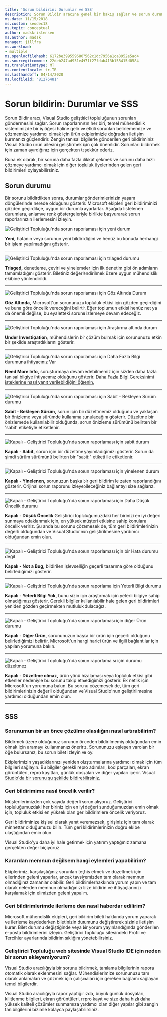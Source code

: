 ```yaml
---
title: 'Sorun bildirin: Durumlar ve SSS'
description: Sorun Bildir aracına genel bir bakış sağlar ve sorun durumları ve tanımları içerir
ms.date: 11/15/2018
ms.custom: seodec18
ms.topic: conceptual
author: madskristensen
ms.author: madsk
manager: jillfra
ms.workload:
- multiple
ms.openlocfilehash: 6172be3995596807562c1dc7956a1ca8952e5ad4
ms.sourcegitcommit: 22deb247ad951e4971f27fdab413b158415d0584
ms.translationtype: MT
ms.contentlocale: tr-TR
ms.lasthandoff: 04/14/2020
ms.locfileid: "81276481"
---
```

# <a name="report-a-problem-states-and-faq"></a>Sorun bildirin: Durumlar ve SSS

Sorun Bildir aracı, Visual Studio geliştirici topluluğunun sorunları göndermesini sağlar. Sorun raporlarınızın her biri, temel mühendislik sistemimizde bir iş öğesi haline gelir ve etkili sorunları belirlememize ve çözmemize yardımcı olmak için ürün ekiplerimizle doğrudan iletişim kurmanızı güçlendirir. Zengin tanısal bilgilerle gönderilen geri bildiriminiz Visual Studio ürün ailesini geliştirmek için çok önemlidir. Sorunları bildirmek için zaman ayırdığınız için gerçekten teşekkür ederiz.

Buna ek olarak, bir soruna daha fazla dikkat çekmek ve sorunu daha hızlı çözmeye yardımcı olmak için diğer topluluk üyelerinden gelen geri bildirimleri oylayabilirsiniz.

## <a name="problem-status"></a>Sorun durumu

Bir sorunu bildirdikten sonra, durumlar gönderimlerinizin yaşam döngülerinde nerede olduğunu gösterir. Microsoft ekipleri geri bildiriminizi gözden geçirdikçe, uygun bir durumla ayarlarlar.  Aşağıda listelenen durumlara, anlamve renk göstergeleriyle birlikte başvurarak sorun raporlarınızın ilerlemesini izleyin.

![Geliştirici Topluluğu'nda sorun raporlaması için yeni durum](../ide/media/ProblemStates/New.jpg)

**Yeni,** hatanın veya sorunun yeni bildirildiğini ve henüz bu konuda herhangi bir işlem yapılmadığını gösterir.

- - -

![Geliştirici Topluluğu'nda sorun raporlaması için triaged durumu](../ide/media/ProblemStates/Triaged.jpg)

**Triaged,** denetleme, çeviri ve yinelemeler için ilk denetim gibi ön adımların tamamladığını gösterir. Biletiniz değerlendirilmek üzere uygun mühendislik ekibine yönlendirildi.

- - -

![Geliştirici Topluluğu'nda sorun raporlaması için Göz Altında Durum](../ide/media/ProblemStates/UnderConsideration.jpg)

**Göz Altında,** Microsoft'un sorununuzu topluluk etkisi için gözden geçirdiğini ve buna göre öncelik vereceğini belirtir. Eğer toplumun etkisi henüz net ya da önemli değilse, bu eyaletteki sorunu izlemeye devam edeceğiz.

- - -

![Geliştirici Topluluğu'nda sorun raporlaması için Araştırma altında durum](../ide/media/ProblemStates/UnderInvestigation.jpg)

**Under Investigation,** mühendislerin bir çözüm bulmak için sorununuzu etkin bir şekilde araştırdıklarını gösterir.

- - -

![Geliştirici Topluluğu'nda sorun raporlaması için Daha Fazla Bilgi durumuna ihtiyacınız Var](../ide/media/ProblemStates/NeedMoreInfo.jpg)

**Need More Info,** soruşturmaya devam edebilmemiz için sizden daha fazla tanısal bilgiye ihtiyacımız olduğunu gösterir.  [Daha Fazla Bilgi Gereksinimi isteklerine nasıl yanıt verilebildiğini öğrenin.](./how-to-report-a-problem-with-visual-studio.md#when-further-information-is-needed-need-more-info)

- - -

![Geliştirici Topluluğu'nda sorun raporlaması için Sabit - Bekleyen Sürüm durumu](../ide/media/ProblemStates/FixedPendingRelease.jpg)

**Sabit - Bekleyen Sürüm,** sorun için bir düzeltmemiz olduğunu ve yaklaşan bir önizleme veya sürümde kullanıma sunulacağını gösterir.  Düzeltme bir önizlemede kullanılabilir olduğunda, sorun önizleme sürümünü belirten bir 'sabit' etiketiyle etiketlenir.

- - -

![Kapalı - Geliştirici Topluluğu'nda sorun raporlaması için sabit durum](../ide/media/ProblemStates/ClosedFixed.jpg)

**Kapalı - Sabit,** sorun için bir düzeltme yayımladiğimizı gösterir. Sorun da şimdi sürüm sürümünü belirten bir "sabit:" etiketi ile etiketlenir.

- - -

![Kapalı - Geliştirici Topluluğu'nda sorun raporlaması için yinelenen durum](../ide/media/ProblemStates/ClosedDuplicate.jpg)

**Kapalı - Yinelenen,** sorunuzun başka bir geri bildirim le zaten raporlandığını gösterir. Orijinal sorun raporunu izleyebileceğiniz bağlantıyı size sağlarız.

- - -

![Kapalı - Geliştirici Topluluğu'nda sorun raporlaması için Daha Düşük Öncelik durumu](../ide/media/ProblemStates/ClosedLowerPriority.jpg)

**Kapalı - Düşük Öncelik** Geliştirici topluluğumuzdaki her birinizi en iyi değeri sunmaya odaklanmak için, en yüksek müşteri etkisine sahip konulara öncelik veririz. Şu anda bu sorunu çözemesek de, tüm geri bildirimlerinizin değerli olduğundan ve Visual Studio'nun geliştirilmesine yardımcı olduğundan emin olun.

- - -

![Kapalı - Geliştirici Topluluğu'nda sorun raporlaması için bir Hata durumu değil](../ide/media/ProblemStates/ClosedNotABug.jpg)

**Kapalı - Not a Bug,** bildirilen işlevselliğin geçerli tasarıma göre olduğunu belirlediğimizi gösterir.

- - -

![Kapalı - Geliştirici Topluluğu'nda sorun raporlama için Yeterli Bilgi durumu](../ide/media/ProblemStates/ClosedNotEnoughInfo.jpg)

**Kapalı - Yeterli Bilgi Yok,** bunu sizin için araştırmak için yeterli bilgiye sahip olmadığımızı gösterir. Gerekli bilgiler kullanılabilir hale gelen geri bildirimleri yeniden gözden geçirmekten mutluluk dulacağız.

- - -

![Kapalı - Geliştirici Topluluğu'nda sorun raporlaması için diğer Ürün durumu](../ide/media/ProblemStates/ClosedOtherProduct.jpg)

**Kapalı - Diğer Ürün,** sorununuzun başka bir ürün için geçerli olduğunu belirlediğimizi belirtir. Microsoft'un hangi harici ürün ve ilgili bağlantılar için yapılan yorumuna bakın.

- - -

![Kapalı - Geliştirici Topluluğu'nda sorun raporlama sı için durumu düzeltmez](../ide/media/ProblemStates/ClosedWontFix.jpg)

**Kapalı - Düzeltme olmaz,** ürün yönü hizalaması veya topluluk etkisi gibi etkenler nedeniyle bu sorunu takip etmediğimizi gösterir. Ek netlik için Microsoft'un yorumuna bakın.  Bu sorunu çözemesek de, tüm geri bildirimlerinizin değerli olduğundan ve Visual Studio'nun geliştirilmesine yardımcı olduğundan emin olun.

- - -

## <a name="faq"></a>SSS

### <a name="how-can-i-increase-the-chance-of-my-problem-getting-resolved-quickly"></a>Sorunumun bir an önce çözülme olasılığını nasıl artırabilirim?

Bildirmek üzere olduğunuz sorunun önceden bildirilmemiş olduğundan emin olmak için aramayı kullanmanızı öneririz. Sorununuzu eşleşen varolan bir öğe bulursanız, bu sorun bilet izleyin ve oy.

Ekiplerimizin yaşadıklarınızı yeniden oluşturmalarına yardımcı olmak için tüm bilgileri sağlayın.  Bu bilgiler gerekli repro adımları, kod parçaları, ekran görüntüleri, repro kayıtları, günlük dosyaları ve diğer yapıları içerir.  Visual [Studio'da bir sorunu şu şekilde bildirebilirsiniz.](./how-to-report-a-problem-with-visual-studio.md)

### <a name="how-is-my-feedback-prioritized"></a>Geri bildirimime nasıl öncelik verilir?

Müşterilerimizden çok sayıda değerli sorun alıyoruz. Geliştirici topluluğumuzdaki her biriniz için en iyi değeri sunduğumuzdan emin olmak için, topluluk etkisi en yüksek olan geri bildirimlere öncelik veriyoruz.

Geri bildiriminize kişisel olarak yanıt veremezsek, girişiniz için tam olarak minnettar olduğumuzu bilin. Tüm geri bildirimlerinizin doğru ekibe ulaştığından emin olun.

Visual Studio'yu daha iyi hale getirmek için yatırım yaptığınız zamana gerçekten değer biçiyoruz.

### <a name="what-actions-can-i-take-if-im-not-satisfied-with-the-resolution"></a>Karardan memnun değilsem hangi eylemleri yapabilirim?

Ekiplerimiz, karşılaştığınız sorunları teşhis etmek ve düzeltmek için ellerinden geleni yaparlar, ancak tavsiyemizden tam olarak memnun olmadığınız zamanlar olabilir. Geri bildirimlerhakkında yorum yapın ve tam olarak nelerden memnun olmadığınızı bize bildirin ve ihtiyaçlarınızı karşılamak için elimizden geleni yapalım.

### <a name="how-will-i-get-notified-of-progress-on-my-feedback"></a>Geri bildirimlerimde ilerleme den nasıl haberdar edilirim?

Microsoft mühendislik ekipleri, geri bildirim bileti hakkında yorum yaparak ve ilerleme kaydederken biletinizin durumunu değiştirerek sizinle iletişim kurar. Bilet durumu değiştiğinde veya bir yorum yayınlandığında gönderilen e-posta bildirimlerini izleyin.  Geliştirici Topluluğu sitesindeki Profil ve Tercihler ayarlarında bildirim sıklığını yönetebilirsiniz.

### <a name="why-cant-i-add-a-problem-for-visual-studio-ide-on-the-developer-community-website"></a>Geliştirici Topluluğu web sitesinde Visual Studio IDE için neden bir sorun ekleyemiyorum?

Visual Studio aracılığıyla bir sorunu bildirmek, tanılama bilgilerinin rapora otomatik olarak eklenmesini sağlar. Mühendislerimize sorununuzu tam olarak anlamaları ve çözmek için çalışmaları için gereken bağlamı sağlayan temel bilgilerdir.

Visual Studio aracılığıyla rapor yaptığınızda, büyük günlük dosyaları, kilitlenme bilgileri, ekran görüntüleri, repro kayıt ve size daha hızlı daha yüksek kaliteli çözümler sunmamıza yardımcı olan diğer yapılar gibi zengin tanıbilgilerini bizimle kolayca paylaşabilirsiniz.
